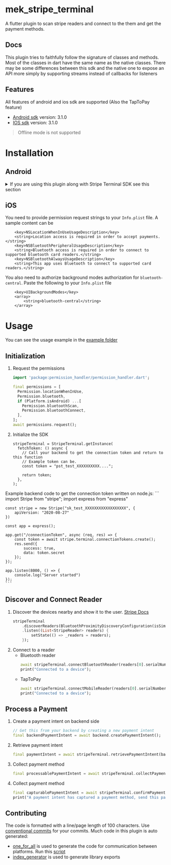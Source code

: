 # mek_stripe_terminal

A flutter plugin to scan stripe readers and connect to the them and get the payment methods.

## Docs

This plugin tries to faithfully follow the signature of classes and methods.
Most of the classes in dart have the same name as the native classes. 
There may be some differences between this sdk and the native one to expose an API
more simply by supporting streams instead of callbacks for listeners

## Features

All features of android and ios sdk are supported (Also the TapToPay feature)
- [Android sdk](https://github.com/stripe/stripe-terminal-android) version: 3.1.0
- [IOS sdk](https://github.com/stripe/stripe-terminal-ios) version: 3.1.0

> Offline mode is not supported

# Installation

## Android

<details>
<summary>If you are using this plugin along with Stripe Terminal SDK see this section</summary>
[Issue #349][https://github.com/stripe/stripe-terminal-android/issues/349]

```groovy
android {
    // TODO: remove this two directives once stripe_terminal fixes its plugin
    //      these two snippets are excluding a dup dependency that is probably not transitive
    //      https://github.com/stripe/stripe-terminal-android/issues/349
    configurations {
        all*.exclude module: 'bcprov-jdk15to18'
    }
    packagingOptions {
        pickFirst 'org/bouncycastle/x509/CertPathReviewerMessages.properties'
        pickFirst 'org/bouncycastle/x509/CertPathReviewerMessages_de.properties'
    }
}
```
</details>

## iOS
You need to provide permission request strings to your `Info.plist` file. A sample content can be

```
	<key>NSLocationWhenInUseUsageDescription</key>
	<string>Location access is required in order to accept payments.</string>
	<key>NSBluetoothPeripheralUsageDescription</key>
	<string>Bluetooth access is required in order to connect to supported bluetooth card readers.</string>
	<key>NSBluetoothAlwaysUsageDescription</key>
	<string>This app uses Bluetooth to connect to supported card readers.</string>
```
You also need to authorize background modes authorization for `bluetooth-central`. Paste the following to your `Info.plist` file
```
	<key>UIBackgroundModes</key>
	<array>
		<string>bluetooth-central</string>
	</array>
```

# Usage

You can see the usage example in the [example folder](example/lib/main.dart)

## Initialization

1. Request the permissions
    ```dart
    import 'package:permission_handler/permission_handler.dart';
    
    final permissions = [
      Permission.locationWhenInUse,
      Permission.bluetooth,
      if (Platform.isAndroid) ...[
        Permission.bluetoothScan,
        Permission.bluetoothConnect,
      ],
    ];
    await permissions.request();
    ```

2. Initialize the SDK
    ```
    stripeTerminal = StripeTerminal.getInstance(
      fetchToken: () async {
        // Call your backend to get the connection token and return to this function
        // Example token can be.
        const token = "pst_test_XXXXXXXXXX...."; 

        return token;
      },
    );
    ```

Example backend code to get the connection token written on node.js:
    ```
    import Stripe from "stripe";
    import express from "express"

    const stripe = new Stripe("sk_test_XXXXXXXXXXXXXXXXXX", {
        apiVersion: "2020-08-27"
    })

    const app = express();

    app.get("/connectionToken", async (req, res) => {
        const token = await stripe.terminal.connectionTokens.create();
        res.send({
            success: true,
            data: token.secret
        });
    });

    app.listen(8000, () => {
        console.log("Server started")
    });
    ```

## Discover and Connect Reader

1. Discover the devices nearby and show it to the user. [Stripe Docs](https://stripe.com/docs/terminal/payments/connect-reader?terminal-sdk-platform=android)
    ```dart
    stripeTerminal
        .discoverReaders(BluetoothProximityDiscoveryConfiguration(isSimulated: true))
        .listen((List<StripeReader> readers) {
            setState(() => _readers = readers);
        });
    ```
2. Connect to a reader
   - Bluetooth reader
      ```dart
      await stripeTerminal.connectBluetoothReader(readers[0].serialNumber, locationId: locationId);
      print("Connected to a device");
      ``` 
   - TapToPay
      ```dart
      await stripeTerminal.connectMobileReader(readers[0].serialNumber, locationId: locationId);
      print("Connected to a device");
      ```

## Process a Payment

1. Create a payment intent on backend side
    ```dart
    // Get this from your backend by creating a new payment intent
    final backendPaymentIntent = await backend.createPaymentIntent();
    ```
2. Retrieve payment intent
    ```dart
    final paymentIntent = await stripeTerminal.retrievePaymentIntent(backendPaymentIntent.clientSecret);
    ```
3. Collect payment method
    ```dart
    final processablePaymentIntent = await stripeTerminal.collectPaymentMethod(paymentIntent);
    ```
4. Collect payment method
    ```dart
    final capturablePaymentIntent = await stripeTerminal.confirmPaymentIntent(processablePaymentIntent)
    print("A payment intent has captured a payment method, send this payment intent to you backend to capture the payment");
    ```

## Contributing

The code is formatted with a line/page length of 100 characters.
Use [conventional commits](https://www.conventionalcommits.org/en/v1.0.0/) for your commits.
Much code in this plugin is auto generated:
- [one_for_all](https://pub.dev/packages/one_for_all) is used to generate the code for communication between platforms.
  Run this [script](tool/generate_api.dart)
- [index_generator](https://pub.dev/packages/index_generator) is used to generate library exports
